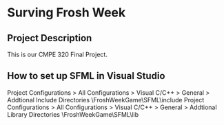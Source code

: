 # Surving Frosh Week 

## Project Description
This is our CMPE 320 Final Project. 

## How to set up SFML in Visual Studio 
Project Configurations > All Configurations > Visual C/C++ > General > Addtional Include Directories
<local path to project>\FroshWeekGame\SFML\include
Project Configurations > All Configurations > Visual C/C++ > General > Addtional Library Directories
<local path to project>\FroshWeekGame\SFML\lib

